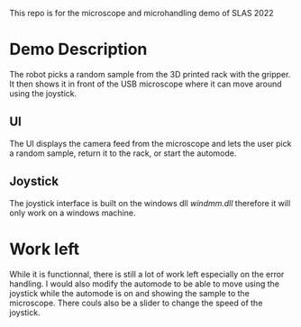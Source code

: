 This repo is for the microscope and microhandling demo of SLAS 2022

# Demo Description
The robot picks a random sample from the 3D printed rack with the gripper. It then shows it in front of the USB microscope where it can move around using the joystick.

## UI
The UI displays the camera feed from the microscope and lets the user pick a random sample, return it to the rack, or start the automode.

## Joystick
The joystick interface is built on the windows dll *windmm.dll* therefore it will only work on a windows machine.

# Work left
While it is functionnal, there is still a lot of work left especially on the error handling. I would also modify the automode to be able to move using the joystick while the automode is on and showing the sample to the microscope. There couls also be a slider to change the speed of the joystick.

